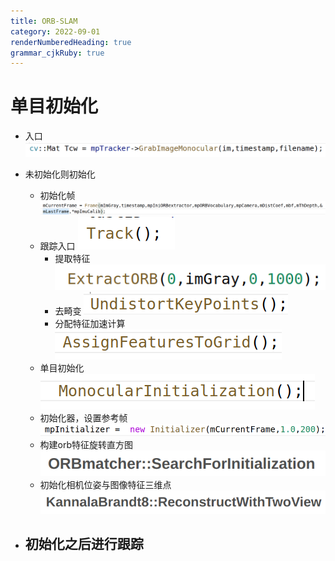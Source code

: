 ```yaml
---
title: ORB-SLAM
category: 2022-09-01
renderNumberedHeading: true
grammar_cjkRuby: true
---
```



# 单目初始化
- 入口
![![enter description here](./images/1662027631371.png)](./images/1662027724145.png)
- 未初始化则初始化
	- 初始化帧
	![](./images/1662027621081.png)
	- 跟踪入口
	![enter description here](./images/1662027759223.png)
		- 提取特征
			![enter description here](./images/1662035482796.png)
		- 去畸变
			![enter description here](./images/1662035516072.png)
		- 分配特征加速计算
		  ![enter description here](./images/1662036380614.png)
	- 单目初始化
	  ![enter description here](./images/1662027824693.png)
	- 初始化器，设置参考帧
	 ![enter description here](./images/1662035242010.png)
	- 构建orb特征旋转直方图
	  ![enter description here](./images/1662100676381.png)
	 - 初始化相机位姿与图像特征三维点
	  ![enter description here](./images/1662100724856.png)
	  
	  
	  
- 初始化之后进行跟踪
	- 

